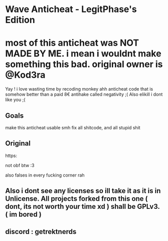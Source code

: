 # Wave Anticheat - LegitPhase's Edition


# most of this anticheat was NOT MADE BY ME. i mean i wouldnt make something this bad. original owner is @Kod3ra

Yay ! i love wasting time by recoding monkey ahh anticheat code that is somehow better than a paid 8€ antihake called negativity ;(
Also elikill i dont like you ;(

## Goals

make this anticheat usable smh
fix all shitcode, and all stupid shit

## Original

https:

not obf btw :3

also falses in every fucking corner rah


## Also i dont see any licenses so ill take it as it is in Unlicense. All projects forked from this one ( dont, its not worth your time xd ) shall be GPLv3. ( im bored )
## discord : getrektnerds

